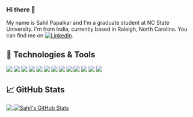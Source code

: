 ### Hi there 👋

My name is Sahil Papalkar and I'm a graduate student at NC State University. I'm from India, currently based in Raleigh, North Carolina. You can find me on [![LinkedIn][1.1]][2.1].

## 🔧 Technologies & Tools
![](https://img.shields.io/badge/C-JavaScript?style=flat&logo=c&logoColor=white&color=2bbc8a)
![](https://img.shields.io/badge/Java-JavaScript?style=flat&logo=java&logoColor=white&color=2bbc8a)
![](https://img.shields.io/badge/Python-JavaScript?style=flat&logo=python&logoColor=white&color=2bbc8a)
![](https://img.shields.io/badge/Javascript-JavaScript?style=flat&logo=javascript&logoColor=white&color=2bbc8a)
![](https://img.shields.io/badge/MySQL-JavaScript?style=flat&logo=mysql&logoColor=white&color=F9AB00)
![](https://img.shields.io/badge/MongoDB-JavaScript?style=flat&logo=mongodb&logoColor=white&color=F9AB00)
![](https://img.shields.io/badge/Flask-JavaScript?style=flat&logo=flask&logoColor=white&color=118CEE)
![](https://img.shields.io/badge/Django-JavaScript?style=flat&logo=django&logoColor=white&color=118CEE)
![](https://img.shields.io/badge/Spring-JavaScript?style=flat&logo=spring&logoColor=white&color=118CEE)
![](https://img.shields.io/badge/React-JavaScript?style=flat&logo=react&logoColor=white&color=E60023)
![](https://img.shields.io/badge/Jenkins-JavaScript?style=flat&logo=jenkins&logoColor=white&color=7E0BC3)
![](https://img.shields.io/badge/Docker-JavaScript?style=flat&logo=docker&logoColor=white&color=7E0BC3)
![](https://img.shields.io/badge/Kubernetes-JavaScript?style=flat&logo=kubernetes&logoColor=white&color=7E0BC3)

## &#x1f4c8; GitHub Stats
<a href="https://github.com/sppapalkar/sppapalkar">
  <img align="center" src="https://github-readme-stats.vercel.app/api/top-langs/?username=sppapalkar&exclude_repo=Search-Autocomplete,Xinu-Demand-Paging&hide=html&langs_count=6&title_color=ffffff&text_color=c9cacc&icon_color=2bbc8a&bg_color=1d1f21" />
</a>
<a href="https://github.com/sppapalkar/sppapalkar">
  <img align="center" src="https://github-readme-stats.vercel.app/api?username=sppapalkar&show_icons=true&hide=stars&line_height=27&count_private=true&title_color=ffffff&text_color=c9cacc&icon_color=2bbc8a&bg_color=1d1f21" alt="Sahil's GitHub Stats" />
</a>
    
[1.1]: https://raw.githubusercontent.com/MartinHeinz/MartinHeinz/master/linkedin-3-16.png (LinkedIn icon without padding)
[2.1]: https://www.linkedin.com/in/sppapalkar/
